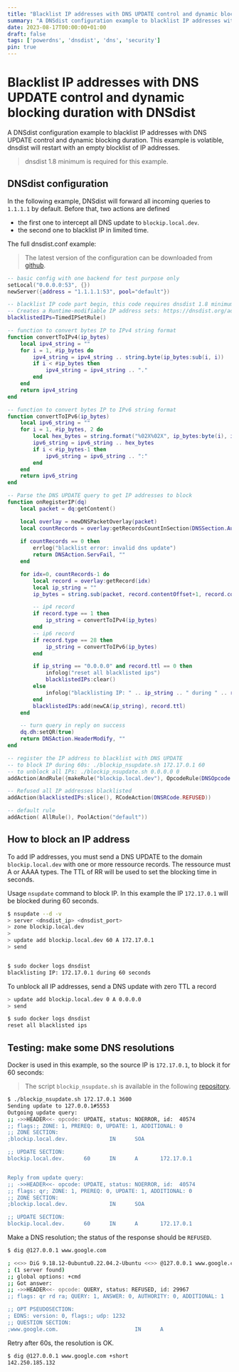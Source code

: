 ```yaml
---
title: "Blacklist IP addresses with DNS UPDATE control and dynamic blocking duration with DNSdist"
summary: "A DNSdist configuration example to blacklist IP addresses with DNS UPDATE control and dynamic blocking duration."
date: 2023-08-17T00:00:00+01:00
draft: false
tags: ['powerdns', 'dnsdist', 'dns', 'security']
pin: true
---
```


# Blacklist IP addresses with DNS UPDATE control and dynamic blocking duration with DNSdist

A DNSdist configuration example to blacklist IP addresses with DNS UPDATE control and dynamic blocking duration.
This example is volatible, dnsdist will restart with an empty blocklist of IP addresses.

> dnsdist 1.8 minimum is required for this example.

## DNSdist configuration

In the following example, DNSdist will forward all incoming queries to `1.1.1.1` by default.
Before that, two actions are defined

- the first one to intercept all DNS update to `blockip.local.dev`.
- the second one to blacklist IP in limited time.

The full dnsdist.conf example:

> The latest version of the configuration can be downloaded from [github](https://github.com/dmachard/lua-dnsdist-config-examples/).

```lua
-- basic config with one backend for test purpose only
setLocal("0.0.0.0:53", {})
newServer({address = "1.1.1.1:53", pool="default"})

-- blacklist IP code part begin, this code requires dnsdist 1.8 minimum
-- Creates a Runtime-modifiable IP address sets: https://dnsdist.org/advanced/timedipsetrule.html?highlight=timedipsetrule#TimedIPSetRule
blacklistedIPs=TimedIPSetRule()

-- function to convert bytes IP to IPv4 string format
function convertToIPv4(ip_bytes)
    local ipv4_string = ""
    for i = 1, #ip_bytes do
        ipv4_string = ipv4_string .. string.byte(ip_bytes:sub(i, i))
        if i < #ip_bytes then
            ipv4_string = ipv4_string .. "."
        end
    end
    return ipv4_string
end

-- function to convert bytes IP to IPv6 string format
function convertToIPv6(ip_bytes)
    local ipv6_string = ""
    for i = 1, #ip_bytes, 2 do
        local hex_bytes = string.format("%02X%02X", ip_bytes:byte(i), ip_bytes:byte(i+1))
        ipv6_string = ipv6_string .. hex_bytes
        if i < #ip_bytes-1 then
            ipv6_string = ipv6_string .. ":"
        end
    end
    return ipv6_string
end

-- Parse the DNS UPDATE query to get IP addresses to block
function onRegisterIP(dq)
    local packet = dq:getContent()

    local overlay = newDNSPacketOverlay(packet)
    local countRecords = overlay:getRecordsCountInSection(DNSSection.Authority)
    
    if countRecords == 0 then
        errlog("blacklist error: invalid dns update")
        return DNSAction.ServFail, ""
    end

    for idx=0, countRecords-1 do
        local record = overlay:getRecord(idx)
        local ip_string = ""
        ip_bytes = string.sub(packet, record.contentOffset+1, record.contentOffset+record.contentLength)

        -- ip4 record
        if record.type == 1 then
            ip_string = convertToIPv4(ip_bytes)
        end
        -- ip6 record
        if record.type == 28 then
            ip_string = convertToIPv6(ip_bytes)
        end

        if ip_string == "0.0.0.0" and record.ttl == 0 then
            infolog("reset all blacklisted ips")
            blacklistedIPs:clear()
        else
            infolog("blacklisting IP: " .. ip_string .. " during " .. record.ttl .. " seconds")
        end
        blacklistedIPs:add(newCA(ip_string), record.ttl)
    end

    -- turn query in reply on success
    dq.dh:setQR(true)
    return DNSAction.HeaderModify, ""
end

-- register the IP address to blacklist with DNS UPDATE
-- to block IP during 60s: ./blockip_nsupdate.sh 172.17.0.1 60
-- to unblock all IPs: ./blockip_nsupdate.sh 0.0.0.0 0
addAction(AndRule({makeRule("blockip.local.dev"), OpcodeRule(DNSOpcode.Update)}), LuaAction(onRegisterIP))

-- Refused all IP addresses blacklisted
addAction(blacklistedIPs:slice(), RCodeAction(DNSRCode.REFUSED))

-- default rule
addAction( AllRule(), PoolAction("default"))
```

## How to block an IP address

To add IP addresses, you must send a DNS UPDATE to the domain `blockip.local.dev` with one or more ressource records.
The ressource must A or AAAA types. The TTL of RR will be used to set the blocking time in seconds.

Usage `nsupdate` command to block IP. In this example the IP `172.17.0.1` will be blocked during 60 seconds.

```bash
$ nsupdate --d -v
> server <dnsdist_ip> <dnsdist_port>
> zone blockip.local.dev
>
> update add blockip.local.dev 60 A 172.17.0.1
> send


$ sudo docker logs dnsdist
blacklisting IP: 172.17.0.1 during 60 seconds
```

To unblock all IP addresses, send a DNS update with zero TTL a record

```bash
> update add blockip.local.dev 0 A 0.0.0.0
> send

$ sudo docker logs dnsdist
reset all blacklisted ips
```

## Testing: make some DNS resolutions

Docker is used in this example, so the source IP is `172.17.0.1`, to block it for 60 seconds:

> The script `blockip_nsupdate.sh` is available in the following [repository](https://github.com/dmachard/lua-dnsdist-config-examples/).

```bash
$ ./blockip_nsupdate.sh 172.17.0.1 3600
Sending update to 127.0.0.1#5553
Outgoing update query:
;; ->>HEADER<<- opcode: UPDATE, status: NOERROR, id:  40574
;; flags:; ZONE: 1, PREREQ: 0, UPDATE: 1, ADDITIONAL: 0
;; ZONE SECTION:
;blockip.local.dev.             IN      SOA

;; UPDATE SECTION:
blockip.local.dev.      60      IN      A       172.17.0.1


Reply from update query:
;; ->>HEADER<<- opcode: UPDATE, status: NOERROR, id:  40574
;; flags: qr; ZONE: 1, PREREQ: 0, UPDATE: 1, ADDITIONAL: 0
;; ZONE SECTION:
;blockip.local.dev.             IN      SOA

;; UPDATE SECTION:
blockip.local.dev.      60      IN      A       172.17.0.1
```

Make a DNS resolution; the status of the response should be `REFUSED`.

```bash
$ dig @127.0.0.1 www.google.com 

; <<>> DiG 9.18.12-0ubuntu0.22.04.2-Ubuntu <<>> @127.0.0.1 www.google.com
; (1 server found)
;; global options: +cmd
;; Got answer:
;; ->>HEADER<<- opcode: QUERY, status: REFUSED, id: 29967
;; flags: qr rd ra; QUERY: 1, ANSWER: 0, AUTHORITY: 0, ADDITIONAL: 1

;; OPT PSEUDOSECTION:
; EDNS: version: 0, flags:; udp: 1232
;; QUESTION SECTION:
;www.google.com.                        IN      A
```

Retry after 60s, the resolution is OK.

```bash
$ dig @127.0.0.1 www.google.com +short
142.250.185.132
```
